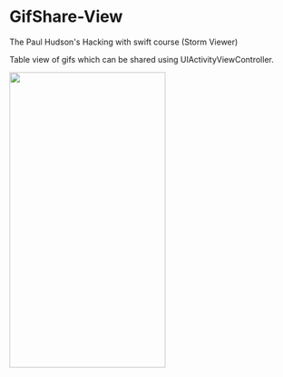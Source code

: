 # GifShare-View
The Paul Hudson's Hacking with swift course (Storm Viewer)

Table view of gifs which can be shared using UIActivityViewController.

<img src="https://user-images.githubusercontent.com/72404363/154220827-c9a1a4dc-6dff-4fe5-b999-8e99b3ff7050.gif" width="275" height="520" align="center"/>

